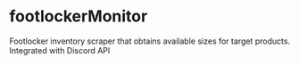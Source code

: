 # footlockerMonitor
Footlocker inventory scraper that obtains available sizes for target products. Integrated with Discord API
